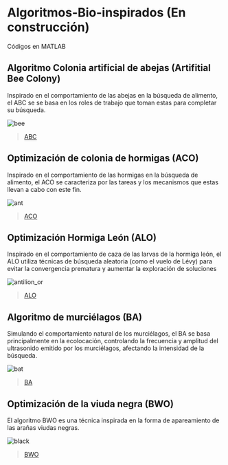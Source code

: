 # Algoritmos-Bio-inspirados (En construcción)
Códigos en MATLAB

## Algoritmo Colonia artificial de abejas (Artifitial Bee Colony)

Inspirado en el comportamiento de las abejas en la búsqueda de alimento, el ABC se se basa en los roles de trabajo que toman estas para completar su búsqueda.

![bee](https://github.com/user-attachments/assets/807749d3-9ce2-4933-b179-95eea86448de)

 > [ABC](https://github.com/jfguerraca/Algoritmos-Bio-inspirados/blob/main/ABC.m)

## Optimización de colonia de hormigas (ACO)

Inspirado en el comportamiento de las hormigas en la búsqueda de alimento, el ACO se caracteriza por las tareas y los mecanismos que estas llevan a cabo con este fin.

![ant](https://github.com/user-attachments/assets/f9a1a65c-167c-4375-82d2-6db7010e61e2)

 > [ACO](https://github.com/jfguerraca/Algoritmos-Bio-inspirados/blob/main/ACO.m)

## Optimización Hormiga León (ALO)

Inspirado en el comportamiento de caza de las larvas de la hormiga león, el ALO utiliza técnicas de búsqueda aleatoria (como el vuelo de Lévy) para evitar la convergencia prematura y aumentar la exploración de soluciones

![antilion_or](https://github.com/user-attachments/assets/ae690773-b0f1-4db3-8d85-67899d9cd1c5)

 > [ALO](https://github.com/jfguerraca/Algoritmos-Bio-inspirados/blob/main/ALO.m)

## Algoritmo de murciélagos (BA)

Simulando el comportamiento natural de los murciélagos, el BA se basa principalmente en la ecolocación, controlando la frecuencia y amplitud del ultrasonido emitido por los murciélagos, afectando la intensidad de la búsqueda.

![bat](https://github.com/user-attachments/assets/02e0919d-b16b-4c4f-9071-ff9262ed532c)

 > [BA](https://github.com/jfguerraca/Algoritmos-Bio-inspirados/blob/main/BA.m)

## Optimización de la viuda negra (BWO)

El algoritmo BWO es una técnica inspirada en la forma de apareamiento de las arañas viudas negras.

![black](https://github.com/user-attachments/assets/c90f302d-e2f4-4e3c-9a9e-39ddd175373e)

 > [BWO](https://github.com/jfguerraca/Algoritmos-Bio-inspirados/blob/main/BWO.m)




